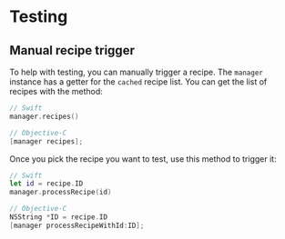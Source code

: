 # Testing

## Manual recipe trigger

To help with testing, you can manually trigger a recipe.
The `manager` instance has a getter for the `cached` recipe list. 
You can get the list of recipes with the method:

```swift
// Swift
manager.recipes()
```

```objective-c
// Objective-C
[manager recipes];
```
Once you pick the recipe you want to test, use this method to trigger it:

```swift
// Swift
let id = recipe.ID
manager.processRecipe(id)
```

```objective-C
// Objective-C
NSString *ID = recipe.ID
[manager processRecipeWithId:ID];
```
